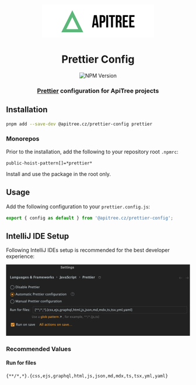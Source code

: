 <div align="center">

<a href="https://github.com/ApiTreeCZ">
<img alt="ApiTree s.r.o." src="../../public/apitree-logo.png" width="308" />
</a>

# Prettier Config

![NPM Version](https://img.shields.io/npm/v/%40apitree.cz%2Fprettier-config)

### [Prettier](https://prettier.io) configuration for ApiTree projects

</div>

## Installation

```bash
pnpm add --save-dev @apitree.cz/prettier-config prettier
```

### Monorepos

Prior to the installation, add the following to your repository root `.npmrc`:

```
public-hoist-pattern[]=*prettier*
```

Install and use the package in the root only.

## Usage

Add the following configuration to your `prettier.config.js`:

```javascript
export { config as default } from '@apitree.cz/prettier-config';
```

## IntelliJ IDE Setup

Following IntelliJ IDEs setup is recommended for the best developer experience:

<img alt="IntelliJ Prettier Setup" src="../../public/intellij-prettier-setup.png" width="730" />

### Recommended Values

#### Run for files

```
{**/*,*}.{css,ejs,graphql,html,js,json,md,mdx,ts,tsx,yml,yaml}
```
